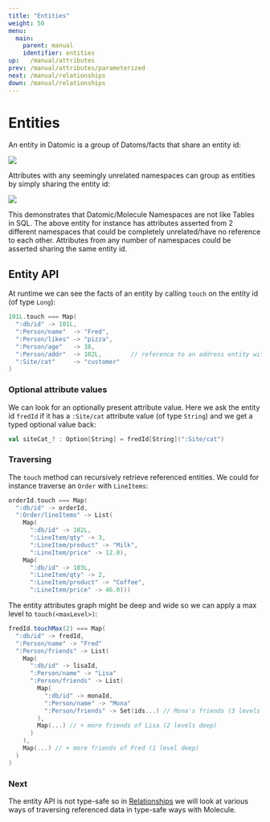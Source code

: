 ```yaml
---
title: "Entities"
weight: 50
menu:
  main:
    parent: manual
    identifier: entities
up:   /manual/attributes
prev: /manual/attributes/parameterized
next: /manual/relationships
down: /manual/relationships
---
```


# Entities

An entity in Datomic is a group of Datoms/facts that share an entity id:
 
![](/img/entity/entity4.jpg)


Attributes with any seemingly unrelated namespaces can group as entities by simply sharing the entity id:

![](/img/entity/entity5.jpg)

This demonstrates that Datomic/Molecule Namespaces are not like Tables in SQL. The above entity for 
instance has attributes asserted from 2 different namespaces that could be completely unrelated/have no reference to each other.
Attributes from any number of namespaces could be asserted sharing the same entity id.

## Entity API

At runtime we can see the facts of an entity by calling `touch` on the entity id (of type `Long`):

```scala
101L.touch === Map(
  ":db/id" -> 101L,
  ":Person/name"  -> "Fred", 
  ":Person/likes" -> "pizza", 
  ":Person/age"   -> 38, 
  ":Person/addr"  -> 102L,        // reference to an address entity with entity id 102 
  ":Site/cat"     -> "customer"
)
```



### Optional attribute values

We can look for an optionally present attribute value. Here we ask the entity id `fredId` if it has 
a `:Site/cat` attribute value (of type `String`) and we get a typed optional value back:
```scala
val siteCat_? : Option[String] = fredId[String](":Site/cat")
```


### Traversing

The `touch` method can recursively retrieve referenced entities. We could for instance traverse an `Order` with `LineItems`:


```scala
orderId.touch === Map(
  ":db/id" -> orderId,
  ":Order/lineItems" -> List(
    Map(
      ":db/id" -> 102L, 
      ":LineItem/qty" -> 3, 
      ":LineItem/product" -> "Milk",
      ":LineItem/price" -> 12.0),
    Map(
      ":db/id" -> 103L, 
      ":LineItem/qty" -> 2, 
      ":LineItem/product" -> "Coffee",
      ":LineItem/price" -> 46.0)))
```

The entity attributes graph might be deep and wide so we can apply a max level to `touch(<maxLevel>)`:

```scala
fredId.touchMax(2) === Map(
  ":db/id" -> fredId,
  ":Person/name" -> "Fred"
  ":Person/friends" -> List(
    Map(
      ":db/id" -> lisaId,
      ":Person/name" -> "Lisa"
      ":Person/friends" -> List(
        Map(
          ":db/id" -> monaId,
          ":Person/name" -> "Mona"
          ":Person/friends" -> Set(ids...) // Mona's friends (3 levels deep) only as ids - not attribute maps
        ),
        Map(...) // + more friends of Lisa (2 levels deep)
      )
    ),
    Map(...) // + more friends of Fred (1 level deep)
  )
)
```



### Next

The entity API is not type-safe so in [Relationships](/manual/relationships/) we will look at various ways of
traversing referenced data in type-safe ways with Molecule.